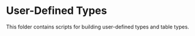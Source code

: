 User-Defined Types 
================== 

This folder contains scripts for building user-defined types and table types.